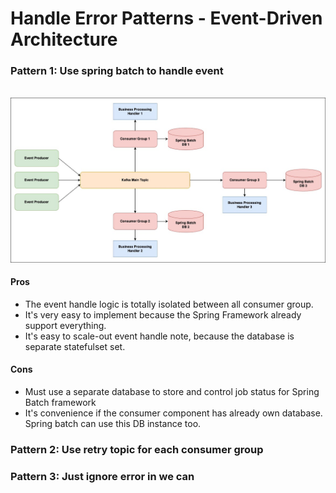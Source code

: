 # Handle Error Patterns - Event-Driven Architecture

### Pattern 1: Use spring batch to handle event

<div align="center">
    <br />
    <img src="diagram/pattern-01.jpg" alt="Pattern 01">
</div>

#### Pros

- The event handle logic is totally isolated between all consumer group.
- It's very easy to implement because the Spring Framework already support everything.
- It's easy to scale-out event handle note, because the database is separate statefulset set.

#### Cons

- Must use a separate database to store and control job status for Spring Batch framework
- It's convenience if the consumer component has already own database. Spring batch can use this DB instance too.

### Pattern 2: Use retry topic for each consumer group

### Pattern 3: Just ignore error in we can